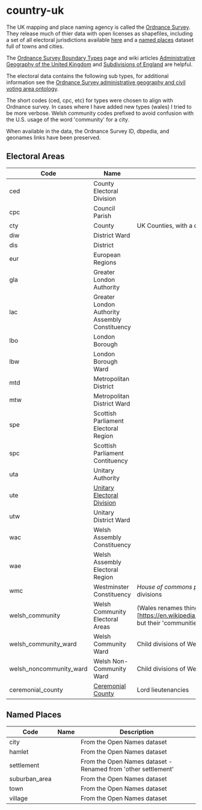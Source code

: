 # country-uk

The UK mapping and place naming agency is called the [Ordnance Survey](https://www.ordnancesurvey.co.uk/). They release much of thier data with open licenses as shapefiles, including a set of all electoral jurisdictions available [here](https://www.ordnancesurvey.co.uk/opendatadownload/products.html#BDLINE) and a [named places](https://www.ordnancesurvey.co.uk/opendatadownload/products.html#OPNAME) dataset full of towns and cities.

The [Ordnance Survey Boundary Types](https://www.ordnancesurvey.co.uk/business-and-government/help-and-support/web-services/administrative-boundaries.html) page and wiki articles [Administrative Geography of the United Kingdom](https://en.wikipedia.org/wiki/Administrative_geography_of_the_United_Kingdom) and [Subdivisions of England](https://en.wikipedia.org/wiki/Subdivisions_of_England) are helpful.

The electoral data contains the following sub types, for additional information see the [Ordnance Survey administrative geography and civil voting area ontology](http://data.ordnancesurvey.co.uk/ontology/admingeo/).

The short codes (ced, cpc, etc) for types were chosen to align with Ordnance survey. In cases where I have added new types (wales) I tried to be more verbose. Welsh community codes prefixed to avoid confusion with the U.S. usage of the word 'community' for a city.

When available in the data, the Ordnance Survey ID, dbpedia, and geonames links have been preserved.

## Electoral Areas
|Code|Name|Description|
|---|---|---|
|ced|County Electoral Division|   |
|cpc|Council Parish|   |
|cty|County|UK Counties, with a different identifier to keep them distinct from US counties|
|diw|District Ward|   |
|dis|District|   |
|eur|European Regions|    |
|gla|Greater London Authority| |
|lac|Greater London Authority Assembly Constituency|   |
|lbo|London Borough|   |
|lbw|London Borough Ward|   |
|mtd|Metropolitan District|   |
|mtw|Metropolitan District Ward|   |
|spe|Scottish Parliament  Electoral Region| |
|spc|Scottish Parliament Contituency|   |
|uta|Unitary Authority|   |
|ute|[Unitary Electoral Division](http://data.ordnancesurvey.co.uk/ontology/admingeo/UnitaryAuthorityElectoralDivision)|   |
|utw|Unitary District Ward| |
|wac|Welsh Assembly Constituency|   |
|wae|Welsh Assembly Electoral Region|    |
|wmc|Westminster Constituency|*House of commons parliamentary constituencies*, these are the national 'lower house' divisions|
|welsh_community|Welsh Community Electoral Areas|(Wales renames things confusingly)[https://en.wikipedia.org/wiki/Wards_and_electoral_divisions_of_the_United_Kingdom#Wales] but their 'communities' are equivalent to Council Parishes in the UK.|
|welsh_community_ward|Welsh Community Ward|Child divisions of Welsh communities|
|welsh_noncommunity_ward|Welsh Non-Community Ward|Child divisions of Welsh communities|
|ceremonial_county|[Ceremonial County](https://en.wikipedia.org/wiki/Ceremonial_counties_of_England)|Lord lieutenancies|

## Named Places
|Code|Name|Description|
|---|---|---|
|city||From the Open Names dataset|
|hamlet||From the Open Names dataset|
|settlement||From the Open Names dataset - Renamed from 'other settlement'|
|suburban_area||From the Open Names dataset|
|town||From the Open Names dataset|
|village||From the Open Names dataset|